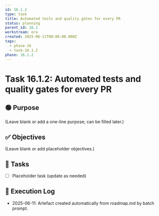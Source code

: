 ```yaml
---
id: 16.1.2
type: task
title: Automated tests and quality gates for every PR
status: planning
parent_id: 16.1
workstream: ora
created: 2025-06-11T00:00:00.000Z
tags:
  - phase-16
  - task-16.1.2
phase: 16.1.2
---
```


# Task 16.1.2: Automated tests and quality gates for every PR

## 🟢 Purpose

(Leave blank or add a one-line purpose; can be filled later.)

## ✅ Objectives

(Leave blank or add placeholder objectives.)

## 🔨 Tasks

- [ ] Placeholder task (update as needed)

## 🧾 Execution Log

- 2025-06-11: Artefact created automatically from roadmap.md by batch prompt.
